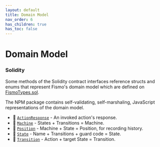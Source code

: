 ```yaml
---
layout: default
title: Domain Model
nav_order: 6
has_children: true
has_toc: false
---
```

# Domain Model
### Solidity

Some methods of the Solidity contract interfaces reference structs and enums that represent Fismo's domain model which are defined on [FismoTypes.sol](https://github.com/cliffhall/Fismo/blob/main/contracts/domain/FismoTypes.sol). 

The NPM package contains self-validating, self-marshaling, JavaScript representations of the domain model.

* 🔬 [`ActionResponse`](ActionResponse.md) - An invoked action's response.
* 🔬 [`Machine`](Machine.md) - States + Transitions = Machine.
* 🔬 [`Position`](Position.md) - Machine + State =  Position, for recording history.
* 🔬 [`State`](State.md) - Name + Transitions + guard code = State.
* 🔬 [`Transition`](Transition.md) - Action + target State = Transition.

